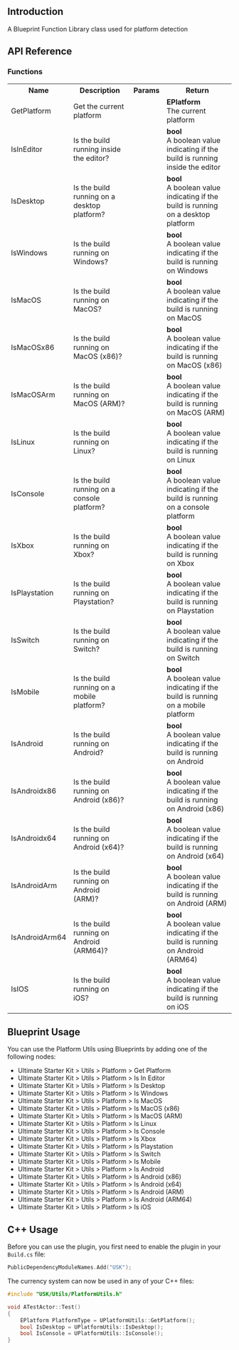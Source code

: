 ## Introduction
A Blueprint Function Library class used for platform detection

## API Reference
### Functions
<table>
    <tr>
        <th>Name</th>
        <th>Description</th>
        <th>Params</th>
        <th>Return</th>
    </tr>
    <tr>
        <td>GetPlatform</td>
        <td>Get the current platform</td>
        <td></td>
        <td><strong>EPlatform</strong><br/>The current platform</td>
    </tr>
    <tr>
        <td>IsInEditor</td>
        <td>Is the build running inside the editor?</td>
        <td></td>
        <td><strong>bool</strong><br/>A boolean value indicating if the build is running inside the editor</td>
    </tr>
    <tr>
        <td>IsDesktop</td>
        <td>Is the build running on a desktop platform?</td>
        <td></td>
        <td><strong>bool</strong><br/>A boolean value indicating if the build is running on a desktop platform</td>
    </tr>
    <tr>
        <td>IsWindows</td>
        <td>Is the build running on Windows?</td>
        <td></td>
        <td><strong>bool</strong><br/>A boolean value indicating if the build is running on Windows</td>
    </tr>
    <tr>
        <td>IsMacOS</td>
        <td>Is the build running on MacOS?</td>
        <td></td>
        <td><strong>bool</strong><br/>A boolean value indicating if the build is running on MacOS</td>
    </tr>
    <tr>
        <td>IsMacOSx86</td>
        <td>Is the build running on MacOS (x86)?</td>
        <td></td>
        <td><strong>bool</strong><br/>A boolean value indicating if the build is running on MacOS (x86)</td>
    </tr>
    <tr>
        <td>IsMacOSArm</td>
        <td>Is the build running on MacOS (ARM)?</td>
        <td></td>
        <td><strong>bool</strong><br/>A boolean value indicating if the build is running on MacOS (ARM)</td>
    </tr>
    <tr>
        <td>IsLinux</td>
        <td>Is the build running on Linux?</td>
        <td></td>
        <td><strong>bool</strong><br/>A boolean value indicating if the build is running on Linux</td>
    </tr>
    <tr>
        <td>IsConsole</td>
        <td>Is the build running on a console platform?</td>
        <td></td>
        <td><strong>bool</strong><br/>A boolean value indicating if the build is running on a console platform</td>
    </tr>
    <tr>
        <td>IsXbox</td>
        <td>Is the build running on Xbox?</td>
        <td></td>
        <td><strong>bool</strong><br/>A boolean value indicating if the build is running on Xbox</td>
    </tr>
    <tr>
        <td>IsPlaystation</td>
        <td>Is the build running on Playstation?</td>
        <td></td>
        <td><strong>bool</strong><br/>A boolean value indicating if the build is running on Playstation</td>
    </tr>
    <tr>
        <td>IsSwitch</td>
        <td>Is the build running on Switch?</td>
        <td></td>
        <td><strong>bool</strong><br/>A boolean value indicating if the build is running on Switch</td>
    </tr>
    <tr>
        <td>IsMobile</td>
        <td>Is the build running on a mobile platform?</td>
        <td></td>
        <td><strong>bool</strong><br/>A boolean value indicating if the build is running on a mobile platform</td>
    </tr>
    <tr>
        <td>IsAndroid</td>
        <td>Is the build running on Android?</td>
        <td></td>
        <td><strong>bool</strong><br/>A boolean value indicating if the build is running on Android</td>
    </tr>
    <tr>
        <td>IsAndroidx86</td>
        <td>Is the build running on Android (x86)?</td>
        <td></td>
        <td><strong>bool</strong><br/>A boolean value indicating if the build is running on Android (x86)</td>
    </tr>
    <tr>
        <td>IsAndroidx64</td>
        <td>Is the build running on Android (x64)?</td>
        <td></td>
        <td><strong>bool</strong><br/>A boolean value indicating if the build is running on Android (x64)</td>
    </tr>
    <tr>
        <td>IsAndroidArm</td>
        <td>Is the build running on Android (ARM)?</td>
        <td></td>
        <td><strong>bool</strong><br/>A boolean value indicating if the build is running on Android (ARM)</td>
    </tr>
    <tr>
        <td>IsAndroidArm64</td>
        <td>Is the build running on Android (ARM64)?</td>
        <td></td>
        <td><strong>bool</strong><br/>A boolean value indicating if the build is running on Android (ARM64)</td>
    </tr>
    <tr>
        <td>IsIOS</td>
        <td>Is the build running on iOS?</td>
        <td></td>
        <td><strong>bool</strong><br/>A boolean value indicating if the build is running on iOS</td>
    </tr>
</table>

## Blueprint Usage
You can use the Platform Utils using Blueprints by adding one of the following nodes:
<ul>
    <li>Ultimate Starter Kit > Utils > Platform > Get Platform</li>
    <li>Ultimate Starter Kit > Utils > Platform > Is In Editor</li>
    <li>Ultimate Starter Kit > Utils > Platform > Is Desktop</li>
    <li>Ultimate Starter Kit > Utils > Platform > Is Windows</li>
    <li>Ultimate Starter Kit > Utils > Platform > Is MacOS</li>
    <li>Ultimate Starter Kit > Utils > Platform > Is MacOS (x86)</li>
    <li>Ultimate Starter Kit > Utils > Platform > Is MacOS (ARM)</li>
    <li>Ultimate Starter Kit > Utils > Platform > Is Linux</li>
    <li>Ultimate Starter Kit > Utils > Platform > Is Console</li>
    <li>Ultimate Starter Kit > Utils > Platform > Is Xbox</li>
    <li>Ultimate Starter Kit > Utils > Platform > Is Playstation</li>
    <li>Ultimate Starter Kit > Utils > Platform > Is Switch</li>
    <li>Ultimate Starter Kit > Utils > Platform > Is Mobile</li>
    <li>Ultimate Starter Kit > Utils > Platform > Is Android</li>
    <li>Ultimate Starter Kit > Utils > Platform > Is Android (x86)</li>
    <li>Ultimate Starter Kit > Utils > Platform > Is Android (x64)</li>
    <li>Ultimate Starter Kit > Utils > Platform > Is Android (ARM)</li>
    <li>Ultimate Starter Kit > Utils > Platform > Is Android (ARM64)</li>
    <li>Ultimate Starter Kit > Utils > Platform > Is iOS</li>
</ul>

## C++ Usage
Before you can use the plugin, you first need to enable the plugin in your <code>Build.cs</code> file:
```c++
PublicDependencyModuleNames.Add("USK");
```

The currency system can now be used in any of your C++ files:
```c++
#include "USK/Utils/PlatformUtils.h"

void ATestActor::Test()
{
    EPlatform PlatformType = UPlatformUtils::GetPlatform();
    bool IsDesktop = UPlatformUtils::IsDesktop();
    bool IsConsole = UPlatformUtils::IsConsole();
}
```